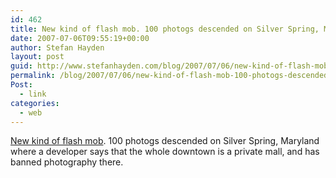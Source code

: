 ```yaml
---
id: 462
title: New kind of flash mob. 100 photogs descended on Silver Spring, Maryland where a developer says that the whole downtown is a private mall, and has banned photography there.
date: 2007-07-06T09:55:19+00:00
author: Stefan Hayden
layout: post
guid: http://www.stefanhayden.com/blog/2007/07/06/new-kind-of-flash-mob-100-photogs-descended-on-silver-spring-maryland-where-a-developer-says-that-the-whole-downtown-is-a-private-mall-and-has-banned-photography-there/
permalink: /blog/2007/07/06/new-kind-of-flash-mob-100-photogs-descended-on-silver-spring-maryland-where-a-developer-says-that-the-whole-downtown-is-a-private-mall-and-has-banned-photography-there/
Post:
  - link
categories:
  - web
---
```

<p><a href="http://www.boingboing.net/2007/07/05/first_amendment_mob_.html">New kind of flash mob</a>. 100 photogs descended on Silver Spring, Maryland where a developer says that the whole downtown is a private mall, and has banned photography there.
</p>
